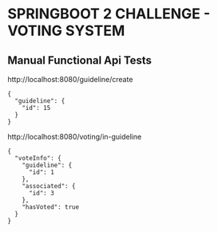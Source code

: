 # SPRINGBOOT 2 CHALLENGE - VOTING SYSTEM


## Manual Functional Api Tests 
http://localhost:8080/guideline/create
``` 
{
  "guideline": {
    "id": 15
  }
}
```


http://localhost:8080/voting/in-guideline
``` 
{
  "voteInfo": {
    "guideline": {
      "id": 1
    },
    "associated": {
      "id": 3
    },
    "hasVoted": true
  }
}
```